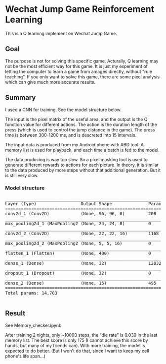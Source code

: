 # Wechat Jump Game Reinforcement Learning

This is a Q learning implement on Wechat Jump Game. 


## Goal

The purpose is not for solving this specific game. Acturally, Q learning may not be the most efficient way for this game. It is just my experiment of letting the computer to learn a game from amages directly, without "rule teaching". If you only want to solve this game, there are some pixel analysis which can give much more accurate results. 


## Summary

I used a CNN for training. See the model structure below.

The input is the pixel matrix of the useful area, and the output is the Q function value for different actions. The action is the duration length of the press (which is used to control the jump distance in the game). The press time is between 300-1200 ms, and is descreted into 15 intervals.

The input data is produced from my Android phone with ABD tool. A memory list is used for playback, and each time a batch is fed to the model. 

The data producing is way too slow. So a pixel masking tool is used to generate different rewards to actions for each picture. In theory, it is similar to the data produced by more steps without that additional generation. But it is still very slow.


### Model structure

<pre>
_________________________________________________________________
Layer (type)                 Output Shape              Param #   
=================================================================
conv2d_1 (Conv2D)            (None, 96, 96, 8)         208       
_________________________________________________________________
max_pooling2d_1 (MaxPooling2 (None, 24, 24, 8)         0         
_________________________________________________________________
conv2d_2 (Conv2D)            (None, 22, 22, 16)        1168      
_________________________________________________________________
max_pooling2d_2 (MaxPooling2 (None, 5, 5, 16)          0         
_________________________________________________________________
flatten_1 (Flatten)          (None, 400)               0         
_________________________________________________________________
dense_1 (Dense)              (None, 32)                12832     
_________________________________________________________________
dropout_1 (Dropout)          (None, 32)                0         
_________________________________________________________________
dense_2 (Dense)              (None, 15)                495       
=================================================================
Total params: 14,703
_________________________________________________________________
</pre>


## Result

See Memory_checker.ipynb

After training 2 nights, only ~10000 steps, the "die rate" is 0.039 in the last memory list. The best score is only 175 (I cannot achieve this score by hands, but many of my friends can). With more training, the model is expected to do better. (But I won't do that, since I want to keep my cell phone's life span...)


